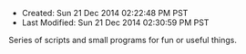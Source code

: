 * Created:            Sun 21 Dec 2014 02:22:48 PM PST
* Last Modified:      Sun 21 Dec 2014 02:30:59 PM PST

Series of scripts and small programs for fun or useful things.























